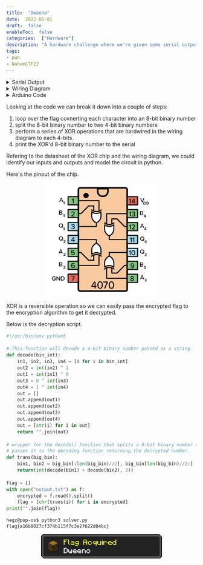 ```yaml
---
title:  "Dweeno"
date:  2022-05-01
draft:  false
enableToc:  false
categories:  ["Hardware"]
description: "A hardware challenge where we're given some serial output from a Arduino and the corresponding wiring diagram and encryption source code."
tags:
- pwn
- NahamCTF22
---
```


<details>
<summary> Serial Output</summary>

```
00110011
00111001
00110100
00110010
00101110
00110100
01100100
01100011
00110111
01101101
01100101
01100111
01100010
00110110
00110011
01100110
01100010
01100001
00110111
01100100
01100100
01100000
00110011
01100010
00110110
01100110
00110000
01100111
00110011
01100011
01100111
01100111
00110001
01101101
01100001
00110111
00110110
00101000
```

</details>

<details>
<summary> Wiring Diagram</summary>

![](./sketch.jpg)

</details>

<details>
<summary> Arduino Code</summary>

```c++
char * flag = "REDACTED";
String curr, first, second;
int in1=29, in2=27, in3=25, in4=23;
int out1=53, out2=51, out3=49, out4=47;
int i;

String get_output(String bits) {
    String output;
    digitalWrite(out1, ((bits[0] == '1')? HIGH : LOW));
    digitalWrite(out2, ((bits[1] == '1')? HIGH : LOW));
    digitalWrite(out3, ((bits[2] == '1')? HIGH : LOW));
    digitalWrite(out4, ((bits[3] == '1')? HIGH : LOW));
    delay(1000);
    output += String(digitalRead(in1));
    output += String(digitalRead(in2));
    output += String(digitalRead(in3));
    output += String(digitalRead(in4));
    return output;
}

//converts a given number into binary
String binary(int number) {
  String r;
  while(number!=0) {
    r = (number % 2 == 0 ? "0" : "1")+r; 
    number /= 2;
  }
  while ((int) r.length() < 8) {
    r = "0"+r;
  }
  return r;
}

void setup() {
  i = 0;
  pinMode(out1, OUTPUT);
  pinMode(out2, OUTPUT);
  pinMode(out3, OUTPUT);
  pinMode(out4, OUTPUT);
  pinMode(in1, INPUT);
  pinMode(in2, INPUT);
  pinMode(in3, INPUT);
  pinMode(in4, INPUT);
  Serial.begin(9600);
}

void loop() {
  if (i < strlen(flag)) {
    curr = binary(flag[i]);
    first = curr.substring(0,4);
    second = curr.substring(4,8);
    Serial.print(get_output(first));
    Serial.println(get_output(second));
    delay(1000);
    i++;
  }
}
```

</details>

Looking at the code we can break it down into a couple of steps:
1. loop over the flag covnerting each character into an 8-bit binary number
2. split the 8-bit binary number to two 4-bit binary numbers
3. perform a series of XOR operations that are hardwired in the wiring diagram to each 4-bits.
4. print the XOR'd 8-bit binary number to the serial

Refering to the datasheet of the XOR chip and the wiring diagram, we could identify our inputs and outputs and model the circuit in python.

Here's the pinout of the chip.
<center>

<img src="./pinout.png" width="300">

</center>


XOR is a reversible operation so we can easily pass the encrypted flag to the encryption algorithm to get it decrypted.

Below is the decryption script.
```python
#!/usr/bin/env python3

# This function will decode a 4-bit binary number passed as a string
def decode(bin_int):
    in1, in2, in3, in4 = [i for i in bin_int]
    out2 = int(in2) ^ 1
    out1 = int(in1) ^ 0
    out3 = 0 ^ int(in3)
    out4 = 1 ^ int(in4)
    out = []
    out.append(out1)
    out.append(out2)
    out.append(out3)
    out.append(out4)
    out = [str(i) for i in out]
    return "".join(out)

# wrapper for the decode() function that splits a 8-bit binary number and
# passes it to the decoding function returning the decrypted number.
def trans(big_bin):
    bin1, bin2 = big_bin[:len(big_bin)//2], big_bin[len(big_bin)//2:]
    return(int(decode(bin1) + decode(bin2), 2))

flag = []
with open("output.txt") as f:
    encrypted = f.read().split()
    flag = [chr(trans(i)) for i in encrypted]
print("".join(flag))
```

```
hegz@pop-os$ python3 solver.py
flag{a16b8027cf374b115f7c3e2f622d84bc}
```

<center>

![](./flag.png)

</center>
